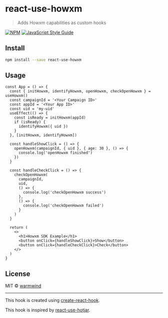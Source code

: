 # react-use-howxm

> Adds Howxm capabilities as custom hooks

[![NPM](https://img.shields.io/npm/v/react-use-howxm.svg)](https://www.npmjs.com/package/react-use-howxm) [![JavaScript Style Guide](https://img.shields.io/badge/code_style-standard-brightgreen.svg)](https://standardjs.com)

## Install

```bash
npm install --save react-use-howxm
```

## Usage

```tsx
const App = () => {
  const { initHowxm, identifyHowxm, openHowxm, checkOpenHowxm } = useHowxm()
  const campaignId = '<Your Campaign ID>'
  const appId = '<Your App ID>'
  const uid = 'my-uid'
  useEffect(() => {
    const isReady = initHowxm(appId)
    if (isReady) {
      identifyHowxm({ uid })
    }
  }, [initHowxm, identifyHowxm])

  const handleShowClick = () => {
    openHowxm(campaignId, { uid }, { age: 30 }, () => {
      console.log('openHowxm finished')
    })
  }

  const handleCheckClick = () => {
    checkOpenHowxm(
      campaignId,
      uid,
      () => {
        console.log('checkOpenHowxm success')
      },
      () => {
        console.log('checkOpenHowxm failed')
      }
    )
  }

  return (
    <>
      <h1>Howxm SDK Example</h1>
      <button onClick={handleShowClick}>Show</button>
      <button onClick={handleCheckClick}>Check</button>
    </>
  )
}
```

## License

MIT © [warmwind](https://github.com/warmwind)

---

This hook is created using [create-react-hook](https://github.com/hermanya/create-react-hook).

This hook is inspired by [react-use-hotjar](https://github.com/olavoparno/react-use-hotjar).
